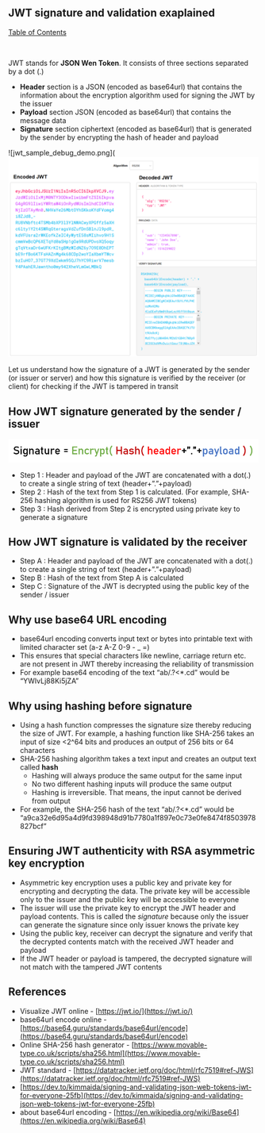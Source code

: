 ## JWT signature and validation exaplained

[Table of Contents](https://nagasudhir.blogspot.com/2020/04/taming-python-table-of-contents.html)

<br>

JWT stands for **JSON Wen Token**. It consists of three sections separated by a dot (.)

- **Header** section is a JSON (encoded as base64url) that contains the information about the encryption algorithm used for signing the JWT by the issuer
- **Payload** section JSON (encoded as base64url) that contains the message data
- **Signature** section ciphertext (encoded as base64url) that is generated by the sender by encrypting the hash of header and payload

![jwt_sample_debug_demo.png](![jwt_sample_debug_demo.png](https://github.com/nagasudhirpulla/taming_python/blob/master/blog/skills/assets/img/jwt_sample_debug_demo.png?raw=true)

Let us understand how the signature of a JWT is generated by the sender (or issuer or server) and how this signature is verified by the receiver (or client) for checking if the JWT is tampered in transit

## How JWT signature generated by the sender / issuer

![jwt_signature_formula.png](https://github.com/nagasudhirpulla/taming_python/blob/master/blog/skills/assets/img/jwt_signature_formula.png?raw=true)

- Step 1 : Header and payload of the JWT are concatenated with a dot(.) to create a single string of text (header+”.”+payload)
- Step 2 : Hash of the text from Step 1 is calculated. (For example, SHA-256 hashing algorithm is used for RS256 JWT tokens)
- Step 3 : Hash derived from Step 2 is encrypted using private key to generate a signature

## How JWT signature is validated by the receiver

- Step A : Header and payload of the JWT are concatenated with a dot(.) to create a single string of text (header+”.”+payload)
- Step B : Hash of the text from Step A is calculated
- Step C : Signature of the JWT is decrypted using the public key of the sender / issuer

## Why use base64 URL encoding

- base64url encoding converts input text or bytes into printable text with limited character set (a-z A-Z 0-9 - _ =)
- This ensures that special characters like newline, carriage return etc. are not present in JWT thereby increasing the reliability of transmission
- For example base64 encoding of the text “ab/.?<*.cd” would be “YWIvLj88Ki5jZA”

## Why using hashing before signature

- Using a hash function compresses the signature size thereby reducing the size of JWT. For example, a hashing function like SHA-256 takes an input of size <2^64 bits and produces an output of 256 bits or 64 characters
- SHA-256 hashing algorithm takes a text input and creates an output text called **hash**
    - Hashing will always produce the same output for the same input
    - No two different hashing inputs will produce the same output
    - Hashing is irreversible. That means, the input cannot be derived from output
- For example, the SHA-256 hash of the text “ab/.?<*.cd” would be “a9ca32e6d95a4d9fd398948d91b7780a1f897e0c73e0fe8474f8503978827bcf”

## Ensuring JWT authenticity with RSA asymmetric key encryption

- Asymmetric key encryption uses a public key and private key for encrypting and decrypting the data. The private key will be accessible only to the issuer and the public key will be accessible to everyone
- The issuer will use the private key to encrypt the JWT header and payload contents. This is called the *signature* because only the issuer can generate the signature since only issuer knows the private key
- Using the public key, receiver can decrypt the signature and verify that the decrypted contents match with the received JWT header and payload
- If the JWT header or payload is tampered, the decrypted signature will not match with the tampered JWT contents

## References

- Visualize JWT online - [https://jwt.io/](https://jwt.io/)
- base64url encode online - [https://base64.guru/standards/base64url/encode](https://base64.guru/standards/base64url/encode)
- Online SHA-256 hash generator - [https://www.movable-type.co.uk/scripts/sha256.html](https://www.movable-type.co.uk/scripts/sha256.html)
- JWT standard - [https://datatracker.ietf.org/doc/html/rfc7519#ref-JWS](https://datatracker.ietf.org/doc/html/rfc7519#ref-JWS)
- [https://dev.to/kimmaida/signing-and-validating-json-web-tokens-jwt-for-everyone-25fb](https://dev.to/kimmaida/signing-and-validating-json-web-tokens-jwt-for-everyone-25fb)
- about base64url encoding - [https://en.wikipedia.org/wiki/Base64](https://en.wikipedia.org/wiki/Base64)
<!--stackedit_data:
eyJoaXN0b3J5IjpbMTc2ODE4MzkxOF19
-->
